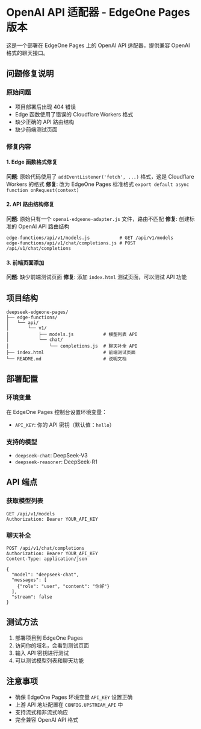 # OpenAI API 适配器 - EdgeOne Pages 版本

这是一个部署在 EdgeOne Pages 上的 OpenAI API 适配器，提供兼容 OpenAI 格式的聊天接口。

## 问题修复说明

### 原始问题
- 项目部署后出现 404 错误
- Edge 函数使用了错误的 Cloudflare Workers 格式
- 缺少正确的 API 路由结构
- 缺少前端测试页面

### 修复内容

#### 1. Edge 函数格式修复
**问题**: 原始代码使用了 `addEventListener('fetch', ...)` 格式，这是 Cloudflare Workers 的格式
**修复**: 改为 EdgeOne Pages 标准格式 `export default async function onRequest(context)`

#### 2. API 路由结构修复
**问题**: 原始只有一个 `openai-edgeone-adapter.js` 文件，路由不匹配
**修复**: 创建标准的 OpenAI API 路由结构
```
edge-functions/api/v1/models.js           # GET /api/v1/models
edge-functions/api/v1/chat/completions.js # POST /api/v1/chat/completions
```

#### 3. 前端页面添加
**问题**: 缺少前端测试页面
**修复**: 添加 `index.html` 测试页面，可以测试 API 功能

## 项目结构

```
deepseek-edgeone-pages/
├── edge-functions/
│   └── api/
│       └── v1/
│           ├── models.js           # 模型列表 API
│           └── chat/
│               └── completions.js  # 聊天补全 API
├── index.html                      # 前端测试页面
└── README.md                       # 说明文档
```

## 部署配置

### 环境变量
在 EdgeOne Pages 控制台设置环境变量：
- `API_KEY`: 你的 API 密钥（默认值：`hello`）

### 支持的模型
- `deepseek-chat`: DeepSeek-V3
- `deepseek-reasoner`: DeepSeek-R1

## API 端点

### 获取模型列表
```
GET /api/v1/models
Authorization: Bearer YOUR_API_KEY
```

### 聊天补全
```
POST /api/v1/chat/completions
Authorization: Bearer YOUR_API_KEY
Content-Type: application/json

{
  "model": "deepseek-chat",
  "messages": [
    {"role": "user", "content": "你好"}
  ],
  "stream": false
}
```

## 测试方法

1. 部署项目到 EdgeOne Pages
2. 访问你的域名，会看到测试页面
3. 输入 API 密钥进行测试
4. 可以测试模型列表和聊天功能

## 注意事项

- 确保 EdgeOne Pages 环境变量 `API_KEY` 设置正确
- 上游 API 地址配置在 `CONFIG.UPSTREAM_API` 中
- 支持流式和非流式响应
- 完全兼容 OpenAI API 格式
